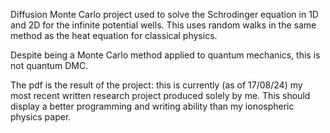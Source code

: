 Diffusion Monte Carlo project used to solve the Schrodinger equation in 1D and 2D for the infinite potential wells. This uses random walks in the same method as the heat equation for classical physics.

Despite being a Monte Carlo method applied to quantum mechanics, this is not quantum DMC.

The pdf is the result of the project: this is currently (as of 17/08/24) my most recent written research project produced solely by me. This should display a better programming and writing ability than my ionospheric physics paper.
